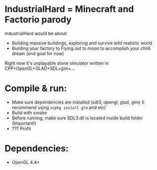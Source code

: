 # IndustrialHard = Minecraft and Factorio parody

IndustrialHard would be about: 
- Building massive buildings, exploring and survive wild realistic world
- Building your factory to Flying out to moon to accomplish your child dream (end goal for now)

Right now it's unplayable stone simulator written in CPP+OpenGL+GLAD+SDL+glm+...


# Compile & run:
- Make sure dependencies are installed (sdl3, opengl, glad, glm) (I recommend using `vcpkg install glm` and etc)
- Build with cmake
- Before running, make sure SDL3.dll is located inside build folder (Important!)
- ??? Profit

# Dependencies:
- OpenGL 4.4+


